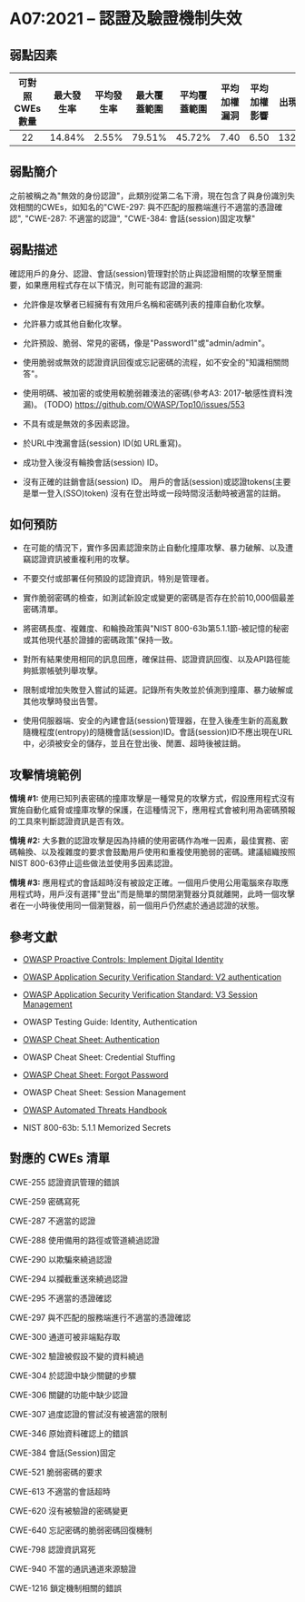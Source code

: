# A07:2021 – 認證及驗證機制失效

## 弱點因素

| 可對照 CWEs 數量 | 最大發生率 | 平均發生率 |最大覆蓋範圍 | 平均覆蓋範圍 | 平均加權漏洞 | 平均加權影響 | 出現次數 | 所有相關 CVEs 數量 |
|:-------------:|:--------------------:|:--------------------:|:--------------:|:--------------:|:----------------------:|:---------------------:|:-------------------:|:------------:|
| 22          | 14.84%             | 2.55%              | 79.51%       | 45.72%       | 7.40                 | 6.50                | 132,195           | 3,897      |

## 弱點簡介

之前被稱之為"無效的身份認證"，此類別從第二名下滑，現在包含了與身份識別失效相關的CWEs，如知名的"CWE-297: 與不匹配的服務端進行不適當的憑證確認", "CWE-287: 不適當的認證", "CWE-384: 會話(session)固定攻擊"

## 弱點描述 

確認用戶的身分、認證、會話(session)管理對於防止與認證相關的攻擊至關重要，如果應用程式存在以下情況，則可能有認證的漏洞:

-   允許像是攻擊者已經擁有有效用戶名稱和密碼列表的撞庫自動化攻擊。

-   允許暴力或其他自動化攻擊。

-   允許預設、脆弱、常見的密碼，像是"Password1"或"admin/admin"。

-   使用脆弱或無效的認證資訊回復或忘記密碼的流程，如不安全的"知識相關問答"。

-   使用明碼、被加密的或使用較脆弱雜湊法的密碼(參考A3: 2017-敏感性資料洩漏)。
    (TODO) https://github.com/OWASP/Top10/issues/553

-   不具有或是無效的多因素認證。

-   於URL中洩漏會話(session) ID(如 URL重寫)。

-   成功登入後沒有輪換會話(session) ID。

-   沒有正確的註銷會話(session) ID。 用戶的會話(session)或認證tokens(主要是單一登入(SSO)token) 沒有在登出時或一段時間沒活動時被適當的註銷。

## 如何預防

-   在可能的情況下，實作多因素認證來防止自動化撞庫攻擊、暴力破解、以及遭竊認證資訊被重複利用的攻擊。

-   不要交付或部署任何預設的認證資訊，特別是管理者。

-   實作脆弱密碼的檢查，如測試新設定或變更的密碼是否存在於前10,000個最差密碼清單。

-   將密碼長度、複雜度、和輪換政策與"NIST 800-63b第5.1.1節-被記憶的秘密或其他現代基於證據的密碼政策"保持一致。

-   對所有結果使用相同的訊息回應，確保註冊、認證資訊回復、以及API路徑能夠抵禦帳號列舉攻擊。

-   限制或增加失敗登入嘗試的延遲。記錄所有失敗並於偵測到撞庫、暴力破解或其他攻擊時發出告警。

-   使用伺服器端、安全的內建會話(session)管理器，在登入後產生新的高亂數隨機程度(entropy)的隨機會話(session)ID。會話(session)ID不應出現在URL中，必須被安全的儲存，並且在登出後、閒置、超時後被註銷。

## 攻擊情境範例

**情境 #1:** 使用已知列表密碼的撞庫攻擊是一種常見的攻擊方式，假設應用程式沒有實施自動化威脅或撞庫攻擊的保護，在這種情況下，應用程式會被利用為密碼預報的工具來判斷認證資訊是否有效。

**情境 #2:** 大多數的認證攻擊是因為持續的使用密碼作為唯一因素，最佳實務、密碼輪換、以及複雜度的要求會鼓勵用戶使用和重複使用脆弱的密碼。建議組織按照NIST 800-63停止這些做法並使用多因素認證。

**情境 #3:** 應用程式的會話超時沒有被設定正確。一個用戶使用公用電腦來存取應用程式時，用戶沒有選擇"登出"而是簡單的關閉瀏覽器分頁就離開，此時一個攻擊者在一小時後使用同一個瀏覽器，前一個用戶仍然處於通過認證的狀態。

## 參考文獻

-   [OWASP Proactive Controls: Implement Digital
    Identity](https://owasp.org/www-project-proactive-controls/v3/en/c6-digital-identity)

-   [OWASP Application Security Verification Standard: V2
    authentication](https://owasp.org/www-project-application-security-verification-standard)

-   [OWASP Application Security Verification Standard: V3 Session
    Management](https://owasp.org/www-project-application-security-verification-standard)

-   OWASP Testing Guide: Identity, Authentication

-   [OWASP Cheat Sheet:
    Authentication](https://cheatsheetseries.owasp.org/cheatsheets/Authentication_Cheat_Sheet.html)

-   OWASP Cheat Sheet: Credential Stuffing

-   [OWASP Cheat Sheet: Forgot
    Password](https://cheatsheetseries.owasp.org/cheatsheets/Forgot_Password_Cheat_Sheet.html)

-   OWASP Cheat Sheet: Session Management

-   [OWASP Automated Threats
    Handbook](https://owasp.org/www-project-automated-threats-to-web-applications/)

-   NIST 800-63b: 5.1.1 Memorized Secrets

## 對應的 CWEs 清單

CWE-255 認證資訊管理的錯誤

CWE-259 密碼寫死

CWE-287 不適當的認證

CWE-288 使用備用的路徑或管道繞過認證

CWE-290 以欺騙來繞過認證

CWE-294 以攔截重送來繞過認證

CWE-295 不適當的憑證確認

CWE-297 與不匹配的服務端進行不適當的憑證確認

CWE-300 通道可被非端點存取

CWE-302 驗證被假設不變的資料繞過

CWE-304 於認證中缺少關鍵的步驟

CWE-306 關鍵的功能中缺少認證

CWE-307 過度認證的嘗試沒有被適當的限制

CWE-346 原始資料確認上的錯誤

CWE-384 會話(Session)固定

CWE-521 脆弱密碼的要求

CWE-613 不適當的會話超時

CWE-620 沒有被驗證的密碼變更

CWE-640 忘記密碼的脆弱密碼回復機制

CWE-798 認證資訊寫死

CWE-940 不當的通訊通道來源驗證

CWE-1216 鎖定機制相關的錯誤
